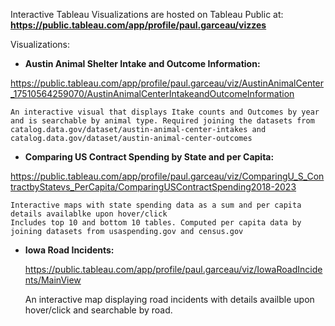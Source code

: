 Interactive Tableau Visualizations are hosted on Tableau Public at:
**https://public.tableau.com/app/profile/paul.garceau/vizzes**


Visualizations:

  - **Austin Animal Shelter Intake and Outcome Information:**

https://public.tableau.com/app/profile/paul.garceau/viz/AustinAnimalCenter_17510564259070/AustinAnimalCenterIntakeandOutcomeInformation

	An interactive visual that displays Itake counts and Outcomes by year and is searchable by animal type. Required joining the datasets from catalog.data.gov/dataset/austin-animal-center-intakes and catalog.data.gov/dataset/austin-animal-center-outcomes



  - **Comparing US Contract Spending by State and per Capita:** 

https://public.tableau.com/app/profile/paul.garceau/viz/ComparingU_S_ContractbyStatevs_PerCapita/ComparingUSContractSpending2018-2023

	Interactive maps with state spending data as a sum and per capita details availablke upon hover/click 
	Includes top 10 and bottom 10 tables. Computed per capita data by joining datasets from usaspending.gov and census.gov



  - **Iowa Road Incidents:**
 
	https://public.tableau.com/app/profile/paul.garceau/viz/IowaRoadIncidents/MainView

	An interactive map displaying road incidents with details availble upon hover/click and searchable by road. 
